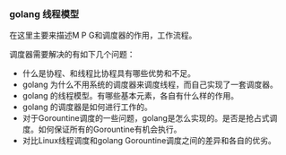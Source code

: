 ### golang 线程模型

在这里主要来描述M P G和调度器的作用，工作流程。

调度器需要解决的有如下几个问题：

* 什么是协程、和线程比协程具有哪些优势和不足。
* golang 为什么不用系统的调度器来调度线程，而自己实现了一套调度器。
* golang 的线程模型。有哪些基本元素，各自有什么样的作用。
* golang 的调度器是如何进行工作的。
* 对于Gorountine调度的一些问题，golang是怎么实现的。是否是抢占式调度。如何保证所有的Gorountine有机会执行。
* 对比Linux线程调度和golang Gorountine调度之间的差异和各自的优劣。



